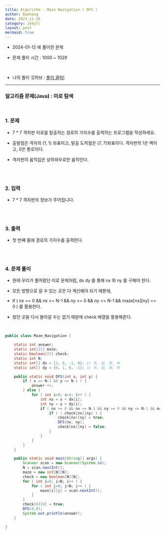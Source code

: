 ```yaml
---
title: Algorithm - Maze Navigation ( DFS )
author: Daehong
date: 2023-11-29
category: Jekyll
layout: post
mermaid: true
---
```


- 2024-01-12 에 풀이한 문제

- 문제 풀이 시간 : 1000 ~ 1029

<br>

* 나의 풀이 깃허브 : 
[풀이 클릭!](https://github.com/JeonDaehong/study-java-algorithm/blob/main/dfs_bfs/Maze_Navigation.java)

<hr>

### 알고리즘 문제(Java) : 미로 탐색

<br>

### 1. 문제

 - 7 * 7 격자판 미로를 탈출하는 경로의 가지수를 출력하는 프로그램을 작성하세요.

 - 출발점은 격자의 (1, 1) 좌표이고, 탈출 도착점은 (7, 7)좌표이다. 격자판의 1은 벽이고, 0은 통로이다.

 - 격자판의 움직임은 상하좌우로만 움직인다.
 
<br>
<br>

### 2. 입력

 - 7 * 7 격자판의 정보가 주어집니다.

<br>
<br>

### 3. 출력

 - 첫 번째 줄에 경로의 가지수를 출력한다.
   


<br>
<br>

### 4. 문제 풀이

 - 원래 우리가 풀어왔던 미로 문제처럼, dx dy 를 통해 nx 와 ny 를 구해야 한다.

 - 모든 방향으로 갈 수 있는 곳은 다 계산해야 되기 때문에,

 - if ( nx >= 0 && nx <= N-1 && ny >= 0 && ny <= N-1 && maze[nx][ny] == 0 ) 를 활용한다.

 - 왔던 곳을 다시 돌아갈 수는 없기 때문에 check 배열을 활용해준다.
	
 <br>


```java
public class Maze_Navigation {

    static int answer;
    static int[][] maze;
    static boolean[][] check;
    static int N;
    static int[] dx = {1, 0, -1, 0}; // 우, 상, 좌, 하
    static int[] dy = {0, 1, 0, -1}; // 우, 상, 좌, 하

    public static void DFS(int x, int y) {
        if ( x == N-1 && y == N-1 ) {
            answer ++;
        } else {
            for ( int i=0; i<4; i++ ) {
                int nx = x + dx[i];
                int ny = y + dy[i];
                if ( nx >= 0 && nx <= N-1 && ny >= 0 && ny <= N-1 && maze[nx][ny] == 0 ) {
                    if ( ! check[nx][ny] ) {
                        check[nx][ny] = true;
                        DFS(nx, ny);
                        check[nx][ny] = false;
                    }
                }
            }
        }
    }

    public static void main(String[] args) {
        Scanner scan = new Scanner(System.in);
        N = scan.nextInt();
        maze = new int[N][N];
        check = new boolean[N][N];
        for ( int i=0; i<N; i++ ) {
            for ( int j=0; j<N; j++ ) {
                maze[i][j] = scan.nextInt();
            }
        }
        check[0][0] = true;
        DFS(0,0);
        System.out.println(answer);
    }

}
```

<br>
<br>
<br>
<br>
<br>